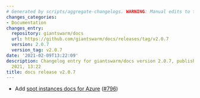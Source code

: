 ```yaml
---
# Generated by scripts/aggregate-changelogs. WARNING: Manual edits to this files will be overwritten.
changes_categories:
- Documentation
changes_entry:
  repository: giantswarm/docs
  url: https://github.com/giantswarm/docs/releases/tag/v2.0.7
  version: 2.0.7
  version_tag: v2.0.7
date: '2021-02-09T13:22:09'
description: Changelog entry for giantswarm/docs version 2.0.7, published on 09 February
  2021, 13:22
title: docs release v2.0.7
---
```


- Add [spot instances docs for Azure](https://docs.giantswarm.io/advanced/spot-instances/azure/) ([#796](https://github.com/giantswarm/docs/pull/796))
